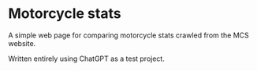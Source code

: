 # Motorcycle stats

A simple web page for comparing motorcycle stats crawled from the MCS website.

Written entirely using ChatGPT as a test project.
